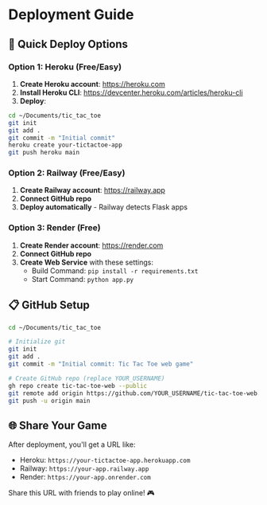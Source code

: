 # Deployment Guide

## 🚀 Quick Deploy Options

### Option 1: Heroku (Free/Easy)

1. **Create Heroku account**: https://heroku.com
2. **Install Heroku CLI**: https://devcenter.heroku.com/articles/heroku-cli
3. **Deploy**:
```bash
cd ~/Documents/tic_tac_toe
git init
git add .
git commit -m "Initial commit"
heroku create your-tictactoe-app
git push heroku main
```

### Option 2: Railway (Free/Easy)

1. **Create Railway account**: https://railway.app
2. **Connect GitHub repo**
3. **Deploy automatically** - Railway detects Flask apps

### Option 3: Render (Free)

1. **Create Render account**: https://render.com
2. **Connect GitHub repo**
3. **Create Web Service** with these settings:
   - Build Command: `pip install -r requirements.txt`
   - Start Command: `python app.py`

## 📋 GitHub Setup

```bash
cd ~/Documents/tic_tac_toe

# Initialize git
git init
git add .
git commit -m "Initial commit: Tic Tac Toe web game"

# Create GitHub repo (replace YOUR_USERNAME)
gh repo create tic-tac-toe-web --public
git remote add origin https://github.com/YOUR_USERNAME/tic-tac-toe-web.git
git push -u origin main
```

## 🌐 Share Your Game

After deployment, you'll get a URL like:
- Heroku: `https://your-tictactoe-app.herokuapp.com`
- Railway: `https://your-app.railway.app`
- Render: `https://your-app.onrender.com`

Share this URL with friends to play online! 🎮